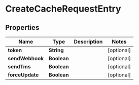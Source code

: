 
# CreateCacheRequestEntry

## Properties
Name | Type | Description | Notes
------------ | ------------- | ------------- | -------------
**token** | **String** |  |  [optional]
**sendWebhook** | **Boolean** |  |  [optional]
**sendTms** | **Boolean** |  |  [optional]
**forceUpdate** | **Boolean** |  |  [optional]



